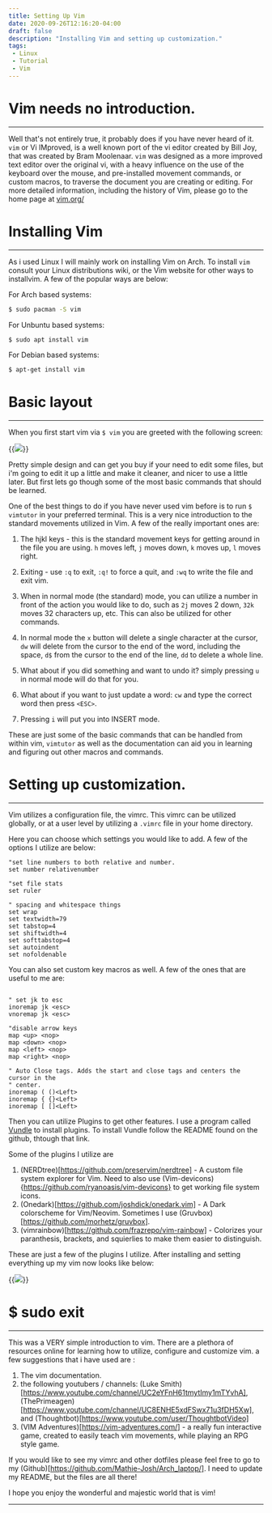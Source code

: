 ```yaml
---
title: Setting Up Vim
date: 2020-09-26T12:16:20-04:00 
draft: false
description: "Installing Vim and setting up customization."
tags:
 - Linux
 - Tutorial
 - Vim
---
```


# Vim needs no introduction. 
----

Well that's not entirely true, it probably does if you have never heard of it.
`vim` or Vi IMproved, is a well known port of the vi editor created by Bill
Joy, that was created by Bram Moolenaar. `vim` was designed as a more improved
text editor over the original vi, with a heavy influence on the use of the
keyboard over the mouse, and pre-installed movement commands, or custom macros,
to traverse the document you are creating or editing. For more detailed
information, including the history of Vim, please go to the home page at [vim.org/](https://www.vim.org/)

# Installing Vim 
----

As i used Linux I will mainly work on installing Vim on Arch. To install `vim` consult your Linux distributions wiki, or the Vim website for other ways to installvim. A few of the popular ways are below:

For Arch based systems:
```bash
$ sudo pacman -S vim
```
For Unbuntu based systems:
```bash
$ sudo apt install vim
```
For Debian based systems:
```bash
$ apt-get install vim
```

# Basic layout
----

When you first start vim via `$ vim` you are greeted with the following screen:

{{<image src="/images/vim_screen.png" position="center" >}}

Pretty simple design and can get you buy if your need to edit some files, but
i'm going to edit it up a little and make it cleaner, and nicer to use a little
later. But first lets go though some of the most basic commands that should be
learned. 

One of the best things to do if you have never used vim before is to run `$
vimtutor` in your preferred terminal. This is a very nice introduction to the
standard movements utilized in Vim. A few of the really important ones are:

1. The hjkl keys - this is the standard movement keys for getting around in the
   file you are using. `h` moves left, `j` moves down, `k` moves up, `l` moves right. 

2. Exiting - use `:q` to exit, `:q!` to force a quit, and `:wq` to write the file and exit vim. 

3. When in normal mode (the standard) mode, you can utilize a number in front
   of the action you would like to do, such as `2j` moves 2 down, `32k` moves 32
   characters up, etc. This can also be utilized for other commands. 

4. In normal mode the `x` button will delete a single character at the cursor, `dw`
   will delete from the cursor to the end of the word, including the space,
   `d$`
   from the cursor to the end of the line, `dd` to delete a whole line. 

5. What about if you did something and want to undo it? simply pressing `u` in
   normal mode will do that for you.

6. What about if you want to just update a word: `cw` and type the  correct word then press `<ESC>`. 

7. Pressing `i` will put you into INSERT mode. 

These are just some of the basic commands that can be handled from within vim,
`vimtutor` as well as the documentation can aid you in learning and figuring out
other macros and commands. 

# Setting up customization.
----

Vim utilizes a configuration file, the vimrc. This vimrc can be utilized
globally, or at a user level by utilizing a `.vimrc` file in your home
directory. 

Here you can choose which settings you would like to add. A few of the options
I utilize are below:

```vim
"set line numbers to both relative and number.
set number relativenumber

"set file stats
set ruler

" spacing and whitespace things
set wrap
set textwidth=79
set tabstop=4
set shiftwidth=4
set softtabstop=4
set autoindent
set nofoldenable
```

You can also set custom key macros as well. A few of the ones that are useful
to me are:

```vim

" set jk to esc
inoremap jk <esc> 
vnoremap jk <esc> 

"disable arrow keys
map <up> <nop>
map <down> <nop>
map <left> <nop>
map <right> <nop>

" Auto Close tags. Adds the start and close tags and centers the cursor in the
" center.
inoremap ( ()<Left>
inoremap { {}<Left>
inoremap [ []<Left>
```

Then you can utilize Plugins to get other features. I use a program called
[Vundle](https://github.com/VundleVim/Vundle.vim) to install plugins. To
install Vundle follow the README found on the github, thtough that link. 

Some of the plugins I utilize are 

1. (NERDtree)[https://github.com/preservim/nerdtree] - A custom file system
   explorer for Vim. Need to also use (Vim-devicons){https://github.com/ryanoasis/vim-devicons} to get working file system icons. 
2. (Onedark)[https://github.com/joshdick/onedark.vim] - A Dark colorscheme for
   Vim/Neovim. Sometimes I use (Gruvbox)[https://github.com/morhetz/gruvbox].
3. (vimrainbow)[https://github.com/frazrepo/vim-rainbow] - Colorizes your
   paranthesis, brackets, and squierlies to make them easier to distinguish. 


These are just a few of the plugins I utilize. After installing and setting
everything up my vim now looks like below: 

{{<image src="/images/vim_custom.png" position="center" >}}

# $ sudo exit
----

This was a VERY simple introduction to vim. There are a plethora of resources
online for learning how to utilize, configure and customize vim. a few
suggestions that i have used are :

1. The vim documentation.
2. the following youtubers / channels: (Luke Smith)[https://www.youtube.com/channel/UC2eYFnH61tmytImy1mTYvhA], (ThePrimeagen)[https://www.youtube.com/channel/UC8ENHE5xdFSwx71u3fDH5Xw], and (Thoughtbot)[https://www.youtube.com/user/ThoughtbotVideo]
3. (VIM Adventures)[https://vim-adventures.com/] - a really fun interactive
   game, created to easily teach vim movements, while playing an RPG style
   game. 

If you would like to see my vimrc and other dotfiles please feel free to go to
my (Github)[https://github.com/Mathie-Josh/Arch_laptop/]. I need to update my
README, but the files are all there!

I hope you enjoy the wonderful and majestic world that is vim!

----

